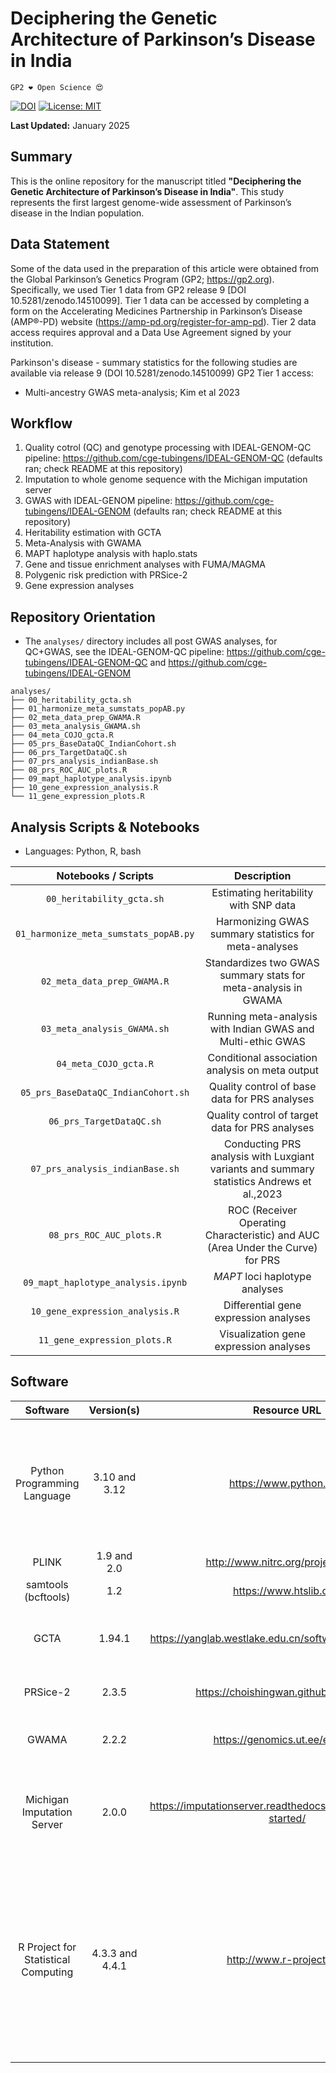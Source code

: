 # Deciphering the Genetic Architecture of Parkinson’s Disease in India

`GP2 ❤️ Open Science 😍`

[![DOI](https://zenodo.org/badge/921286509.svg)](https://doi.org/10.5281/zenodo.14755663)
[![License: MIT](https://img.shields.io/badge/License-MIT-yellow.svg)](https://opensource.org/licenses/MIT)


**Last Updated:** January 2025

## Summary

This is the online repository for the manuscript titled **"Deciphering the Genetic Architecture of Parkinson’s Disease in India"**. This study represents the first largest genome-wide assessment of Parkinson’s disease in the Indian population.

## Data Statement
Some of the data used in the preparation of this article were obtained from the Global Parkinson’s Genetics Program (GP2; https://gp2.org). Specifically, we used Tier 1 data from GP2 release 9 [DOI 10.5281/zenodo.14510099]. Tier 1 data can be accessed by completing a form on the Accelerating Medicines Partnership in Parkinson’s Disease (AMP®-PD) website (https://amp-pd.org/register-for-amp-pd). Tier 2 data access requires approval and a Data Use Agreement signed by your institution.

Parkinson's disease - summary statistics for the following studies are available via release 9 (DOI 10.5281/zenodo.14510099) GP2 Tier 1 access:
* Multi-ancestry GWAS meta-analysis; Kim et al 2023

## Workflow

1. Quality cotrol (QC) and genotype processing with IDEAL-GENOM-QC pipeline: https://github.com/cge-tubingens/IDEAL-GENOM-QC (defaults ran; check README at this repository)
2. Imputation to whole genome sequence with the Michigan imputation server
3. GWAS with IDEAL-GENOM pipeline: https://github.com/cge-tubingens/IDEAL-GENOM (defaults ran; check README at this repository)
4. Heritability estimation with GCTA
5. Meta-Analysis with GWAMA
6. MAPT haplotype analysis with haplo.stats
7. Gene and tissue enrichment analyses with FUMA/MAGMA
8. Polygenic risk prediction with PRSice-2
9. Gene expression analyses
    

## Repository Orientation
* The `analyses/` directory includes all post GWAS analyses, for QC+GWAS, see the IDEAL-GENOM-QC pipeline: https://github.com/cge-tubingens/IDEAL-GENOM-QC and https://github.com/cge-tubingens/IDEAL-GENOM

```
analyses/
├── 00_heritability_gcta.sh
├── 01_harmonize_meta_sumstats_popAB.py
├── 02_meta_data_prep_GWAMA.R
├── 03_meta_analysis_GWAMA.sh
├── 04_meta_COJO_gcta.R
├── 05_prs_BaseDataQC_IndianCohort.sh
├── 06_prs_TargetDataQC.sh
├── 07_prs_analysis_indianBase.sh
├── 08_prs_ROC_AUC_plots.R
├── 09_mapt_haplotype_analysis.ipynb
├── 10_gene_expression_analysis.R
└── 11_gene_expression_plots.R
```

## Analysis Scripts & Notebooks
* Languages: Python, R, bash

| **Notebooks  / Scripts**            | **Description**                                                                            |
|:-----------------------------------:|:------------------------------------------------------------------------------------------:|
| `00_heritability_gcta.sh`             | Estimating heritability with SNP data                                                      |
| `01_harmonize_meta_sumstats_popAB.py` | Harmonizing GWAS summary statistics for meta-analyses                                      |
| `02_meta_data_prep_GWAMA.R`           | Standardizes two GWAS summary stats for meta-analysis in GWAMA                            |
| `03_meta_analysis_GWAMA.sh`           | Running meta-analysis with Indian GWAS and Multi-ethic  GWAS                               |
| `04_meta_COJO_gcta.R`                 | Conditional association analysis on meta output                                             |
| `05_prs_BaseDataQC_IndianCohort.sh`   | Quality control of base data for PRS analyses                                              |
| `06_prs_TargetDataQC.sh`              | Quality control of target data for PRS analyses                                            |
| `07_prs_analysis_indianBase.sh`       | Conducting PRS analysis with  Luxgiant variants and summary statistics Andrews et al.,2023 |
| `08_prs_ROC_AUC_plots.R`              | ROC (Receiver Operating Characteristic) and AUC (Area Under the Curve) for PRS             |
| `09_mapt_haplotype_analysis.ipynb`    | *MAPT* loci haplotype analyses                                                               |
| `10_gene_expression_analysis.R`       | Differential gene expression analyses                                                      |
| `11_gene_expression_plots.R`          | Visualization gene expression analyses                                                     |



## Software

| **Software**                        | **Version(s)**  | **Resource URL**                                                   | **RRID**        | **Notes**                                                                                                                                                     |
|:-----------------------------------:|:---------------:|:------------------------------------------------------------------:|:---------------:|:-------------------------------------------------------------------------------------------------------------------------------------------------------------:|
| Python Programming Language         | 3.10 and 3.12   | https://www.python.org/                                            | RRID:SCR_008394 | ideal-genom, ideal-genom-qc; libraries that wraps quality control, visualization, and GWAS                                                                    |
| PLINK                               | 1.9 and 2.0     | http://www.nitrc.org/projects/plink                                | RRID:SCR_001757 | GWAS with GLM                                                                                                                                                 |
| samtools (bcftools)                 | 1.2             | https://www.htslib.org/                                            | RRID:SCR_002105 | VCF manipulation                                                                                                                                              |
| GCTA                                | 1.94.1          | https://yanglab.westlake.edu.cn/software/gcta/#Overview            | not available   | GWAS with mixed model, estimating heritability                                                                                                                |
| PRSice-2                            | 2.3.5           | https://choishingwan.github.io/PRSice/                             | not available   | used to perform PRS analyses                                                                                                                                  |
| GWAMA                               | 2.2.2           | https://genomics.ut.ee/en/tools                                    | RRID:SCR_006624 | used to perform GWAS meta analyses                                                                                                                            |
| Michigan Imputation Server          | 2.0.0           | https://imputationserver.readthedocs.io/en/latest/getting-started/ | RRID:SCR_023554 | used to impute genotype data to whole genome sequence                                                                                                         |
| R Project for Statistical Computing | 4.3.3 and 4.4.1 | http://www.r-project.org/                                          | RRID:SCR_001905 | pROC, haplo.stats, tidyr, ggplot2, dplyr, ggsignif, gridExtra, cowplot, patchwork; visualization,  analysis of indirectly measured haplotypes, data wrangling |
